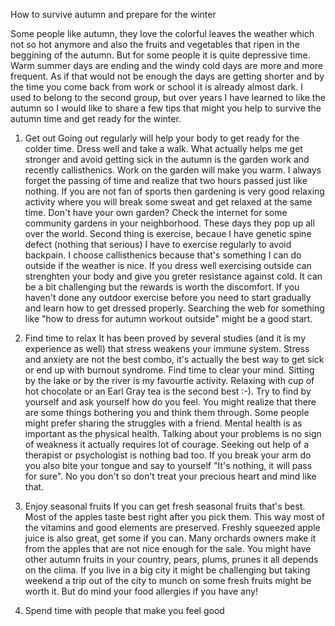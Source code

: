 How to survive autumn and prepare for the winter

Some people like autumn, they love the colorful leaves the weather which not so hot anymore and also the fruits and vegetables that ripen in the beggining of the autumn. But for some people it is quite depressive time. Warm summer days are ending and the windy cold days are more and more frequent. As if that would not be enough the days are getting shorter and by the time you come back from work or school it is already almost dark. I used to belong to the second group, but over years I have learned to like the autumn so I would like to share a few tips that might you help to survive the autumn time and get ready for the winter.

1. Get out
Going out regularly will help your body to get ready for the colder time. Dress well and take a walk. What actually helps me get stronger and avoid getting sick in the autumn is the garden work and recently callisthenics. Work on the garden will make you warm. I always forget the passing of time and realize that two hours passed just like nothing. If you are not fan of sports then gardening is very good relaxing activity where you will break some sweat and get relaxed at the same time. Don't have your own garden? Check the internet for some community gardens in your neighborhood. These days they pop up all over the world. Second thing is exercise, becaue I have genetic spine defect (nothing that serious) I have to exercise regularly to avoid backpain. I choose callisthenics because that's something I can do outside if the weather is nice. If you dress well exercising outside can strenghten your body and give you greter resistance against cold. It can be a bit challenging but the rewards is worth the discomfort. If you haven't done any outdoor exercise before you need to start gradually and learn how to get dressed properly. Searching the web for something like "how to dress for autumn workout outside" might be a good start.

2. Find time to relax
It has been proved by several studies (and it is my experience as well) that stress weakens your immune system. Stress and anxiety are not the best combo, it's actually the best way to get sick or end up with burnout syndrome. Find time to clear your mind. Sitting by the lake or by the river is my favourtie activity. Relaxing with cup of hot chocolate or an Earl Gray tea is the second best :-). Try to find by yourself and ask yourself how do you feel. You might realize that there are some things bothering you and think them through. Some people might prefer sharing the struggles with a friend. Mental health is as important as the physical health. Talking about your problems is no sign of weakness it actually requires lot of courage. Seeking out help of a therapist or psychologist is nothing bad too. If you break your arm do you also bite your tongue and say to yourself "It's nothing, it will pass for sure". No you don't so don't treat your precious heart and mind like that.

3. Enjoy seasonal fruits
If you can get fresh seasonal fruits that's best. Most of the apples taste best right after you pick them. This way most of the vitamins and good elements are preserved. Freshly squeezed apple juice is also great, get some if you can. Many orchards owners make it from the apples that are not nice enough for the sale. You might have other autumn fruits in your country, pears, plums, prunes it all depends on the clima. If you live in a big city it might be challenging but taking weekend a trip out of the city to munch on some fresh fruits might be worth it. But do mind your food allergies if you have any!

4. Spend time with people that make you feel good







 






